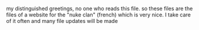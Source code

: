 my distinguished greetings, no one who reads this file. so these files are the files of a website for the "nuke clan" (french) which is very nice. I take care of it often and many file updates will be made
